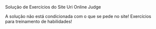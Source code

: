 Solução de Exercícios do Site Uri Online Judge

A solução não está condicionada com o que se pede no site!
Exercícios para treinamento de habilidades!